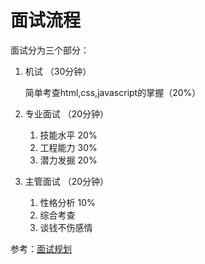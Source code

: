 # 面试流程

面试分为三个部分：

1. 机试 （30分钟）

    简单考查html,css,javascript的掌握（20%）

2. 专业面试 （20分钟）

    1. 技能水平 20%
    2. 工程能力 30%
    3. 潜力发掘 20%

3. 主管面试 （20分钟）

    1. 性格分析 10%
    2. 综合考查
    3. 谈钱不伤感情

参考：[面试规划](https://github.com/thecnUED/workFolder/blob/master/interview/%E9%9D%A2%E8%AF%95%E8%A7%84%E5%88%92.md)
